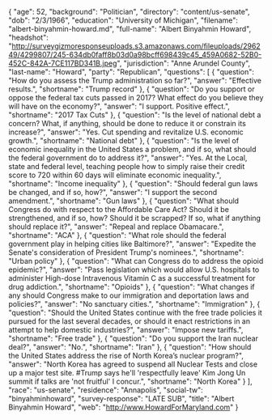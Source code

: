 {
  "age": 52,
  "background": "Politician",
  "directory": "content/us-senate",
  "dob": "2/3/1966",
  "education": "University of Michigan",
  "filename": "albert-binyahmin-howard.md",
  "full-name": "Albert Binyahmin Howard",
  "headshot": "http://surveygizmoresponseuploads.s3.amazonaws.com/fileuploads/296249/4299807/245-634db0faff8b03d0a98bcff698439c45_459A0682-52B0-452C-842A-7CE117BD341B.jpeg",
  "jurisdiction": "Anne Arundel County",
  "last-name": "Howard",
  "party": "Republican",
  "questions": [
    {
      "question": "How do you assess the Trump administration so far?",
      "answer": "Effective results.",
      "shortname": "Trump record"
    },
    {
      "question": "Do you support or oppose the federal tax cuts passed in 2017? What effect do you believe they will have on the economy?",
      "answer": "I support. Positive effect.",
      "shortname": "2017 Tax Cuts"
    },
    {
      "question": "Is the level of national debt a concern? What, if anything, should be done to reduce it or constrain its increase?",
      "answer": "Yes. Cut spending and revitalize U.S. economic growth.",
      "shortname": "National debt"
    },
    {
      "question": "Is the level of economic inequality in the United States a problem, and if so, what should the federal government do to address it?",
      "answer": "Yes. At the Local, state and federal level, teaching people how to simply raise their credit score to 720 within 60 days will eliminate economic inequality.",
      "shortname": "Income inequality"
    },
    {
      "question": "Should federal gun laws be changed, and if so, how?",
      "answer": "I support the second amendment.",
      "shortname": "Gun laws"
    },
    {
      "question": "What should Congress do with respect to the Affordable Care Act? Should it be strengthened, and if so, how? Should it be scrapped? If so, what if anything should replace it?",
      "answer": "Repeal and replace Obamacare.",
      "shortname": "ACA"
    },
    {
      "question": "What role should the federal government play in helping cities like Baltimore?",
      "answer": "Expedite the Senate's consideration of President Trump's nominees.",
      "shortname": "Urban policy"
    },
    {
      "question": "What can Congress do to address the opioid epidemic?",
      "answer": "Pass legislation which would allow U.S. hospitals to administer High-dose Intravenous Vitamin C as a successful treatment for drug addiction.",
      "shortname": "Opioids"
    },
    {
      "question": "What changes if any should Congress make to our immigration and deportation laws and policies?",
      "answer": "No sanctuary cities.",
      "shortname": "Immigration"
    },
    {
      "question": "Should the United States continue with the free trade policies it pursued for the last several decades, or should it enact restrictions in an attempt to help domestic industries?",
      "answer": "Impose new tariffs.",
      "shortname": "Free trade"
    },
    {
      "question": "Do you support the Iran nuclear deal?",
      "answer": "No.",
      "shortname": "Iran"
    },
    {
      "question": "How should the United States address the rise of North Korea’s nuclear program?",
      "answer": "North Korea has agreed to suspend all Nuclear Tests and close up a major test site.  #Trump says he'll 'respectfully leave' Kim  Jong Un summit if talks are 'not fruitful'  I concur.",
      "shortname": "North Korea"
    }
  ],
  "race": "us-senate",
  "residence": "Annapolis",
  "social-tw": "binyahminhoward",
  "survey-response": "LATE SUB",
  "title": "Albert Binyahmin Howard",
  "web": "http://www.HowardForMaryland.com"
}
